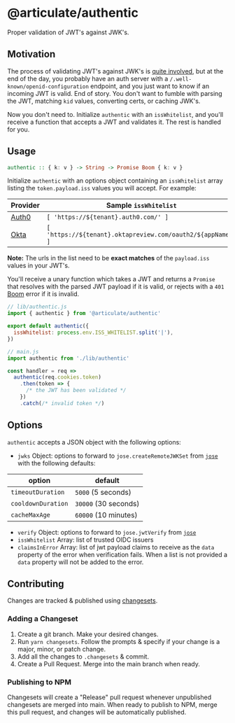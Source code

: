 # @articulate/authentic

Proper validation of JWT's against JWK's.

## Motivation

The process of validating JWT's against JWK's is [quite involved](https://auth0.com/blog/navigating-rs256-and-jwks/), but at the end of the day, you probably have an auth server with a `/.well-known/openid-configuration` endpoint, and you just want to know if an incoming JWT is valid.  End of story.  You don't want to fumble with parsing the JWT, matching `kid` values, converting certs, or caching JWK's.

Now you don't need to.  Initialize `authentic` with an `issWhitelist`, and you'll receive a function that accepts a JWT and validates it.  The rest is handled for you.

## Usage

```haskell
authentic :: { k: v } -> String -> Promise Boom { k: v }
```

Initialize `authentic` with an options object containing an `issWhitelist` array listing the `token.payload.iss` values you will accept.  For example:

| Provider | Sample `issWhitelist` |
| -------- | ------------------- |
| [Auth0](https://auth0.com/) | `[ 'https://${tenant}.auth0.com/' ]` |
| [Okta](https://www.okta.com/) | `[ 'https://${tenant}.oktapreview.com/oauth2/${appName}' ]` |

**Note:** The urls in the list need to be **exact matches** of the `payload.iss` values in your JWT's.

You'll receive a unary function which takes a JWT and returns a `Promise` that resolves with the parsed JWT payload if it is valid, or rejects with a `401` [Boom](https://github.com/hapijs/boom) error if it is invalid.

```js
// lib/authentic.js
import { authentic } from '@articulate/authentic'

export default authentic({
  issWhitelist: process.env.ISS_WHITELIST.split('|'),
})

// main.js
import authentic from './lib/authentic'

const handler = req =>
  authentic(req.cookies.token)
    .then(token => {
      /* the JWT has been validated */
    })
    .catch(/* invalid token */)
```

## Options

`authentic` accepts a JSON object with the following options:

* `jwks` Object: options to forward to `jose.createRemoteJWKSet` from [`jose`](https://github.com/panva/jose/blob/main/docs/interfaces/jwks_remote.RemoteJWKSetOptions.md) with the following defaults:

| option      | default |
| ----------- | ------- |
| `timeoutDuration` | `5000` (5 seconds)  |
| `cooldownDuration` | `30000` (30 seconds)  |
| `cacheMaxAge` | `60000` (10 minutes)  |

* `verify` Object: options to forward to `jose.jwtVerify` from [`jose`](https://github.com/panva/jose/blob/main/docs/interfaces/jwt_verify.JWTVerifyOptions.md)
* `issWhitelist` Array: list of trusted OIDC issuers
* `claimsInError` Array: list of jwt payload claims to receive as the `data` property of the error when verification fails.  When a list is not provided a `data` property will not be added to the error.

## Contributing

Changes are tracked & published using [changesets](https://github.com/changesets/changesets).

### Adding a Changeset

1. Create a git branch. Make your desired changes.
1. Run `yarn changesets`. Follow the prompts & specify if your change is a
    major, minor, or patch change.
1. Add all the changes to `.changesets` & commit.
1. Create a Pull Request. Merge into the main branch when ready.

### Publishing to NPM

Changesets will create a "Release" pull request whenever unpublished changesets
are merged into main. When ready to publish to NPM, merge this pull request,
and changes will be automatically published.
